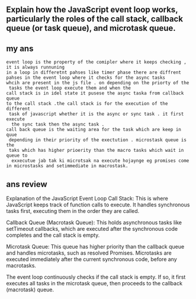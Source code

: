 ## Explain how the JavaScript event loop works, particularly the roles of the call stack, callback queue (or task queue), and microtask queue.

## my ans 
```
event loop is the property of the comipler where it keeps checking ,
it is always runnuning 
in a loop in differetnt pahses like timer phase there are diffrent 
pahses in the event loop where it checks for the async tasks 
whcih are present in the js file . on depending on the priorty of the
 tasks the event loop execute them and when the 
call stack is in idel state it pusese the async taska from callback queue 
to the call stack .the call stack is for the execution of the different
 task of javascript whether it is the async or sync task . it first execute
  the sync task then the async task . 
call back queue is the waiting area for the task which are keep in quue
 depending in their priority of the exectution . microstask queue is the 
 taks which has higher prioerity than the macro tasks which wait in queue to
  exxecutue jab tak ki microtsak na execute hojaynge eg promises come in microstasks and setimmediate in macrostask.
```




## ans review 

Explanation of the JavaScript Event Loop
Call Stack: This is where JavaScript keeps track of function calls to execute. It handles synchronous tasks first, executing them in the order they are called.

Callback Queue (Macrotask Queue): This holds asynchronous tasks like setTimeout callbacks, which are executed after the synchronous code completes and the call stack is empty.

Microtask Queue: This queue has higher priority than the callback queue and handles microtasks, such as resolved Promises. Microtasks are executed immediately after the current synchronous code, before any macrotasks.

The event loop continuously checks if the call stack is empty. If so, it first executes all tasks in the microtask queue, then proceeds to the callback (macrotask) queue.